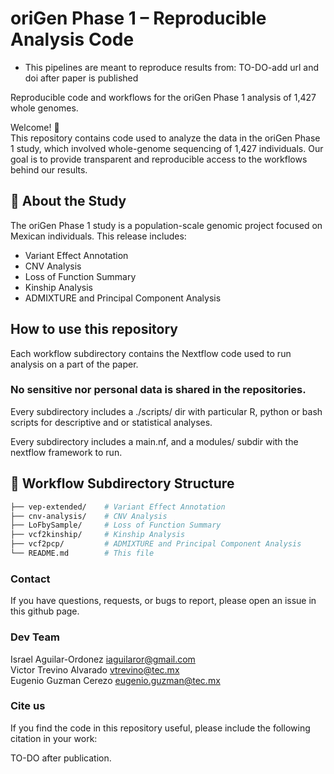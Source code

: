 # oriGen Phase 1 – Reproducible Analysis Code

- This pipelines are meant to reproduce results from: TO-DO-add url and doi after paper is published

Reproducible code and workflows for the oriGen Phase 1 analysis of 1,427 whole genomes.  

Welcome! 👋  
This repository contains code used to analyze the data in the oriGen Phase 1 study, which involved whole-genome sequencing of 1,427 individuals. Our goal is to provide transparent and reproducible access to the workflows behind our results.

## 📄 About the Study

The oriGen Phase 1 study is a population-scale genomic project focused on Mexican individuals. This release includes:

- Variant Effect Annotation
- CNV Analysis
- Loss of Function Summary
- Kinship Analysis
- ADMIXTURE and Principal Component Analysis

## How to use this repository

Each workflow subdirectory contains the Nextflow code used to run analysis on a part of the paper. 

### **No sensitive nor personal data is shared in the repositories**.

Every subdirectory includes a ./scripts/ dir with particular R, python or bash scripts for descriptive and or statistical analyses.

Every subdirectory includes a main.nf, and a modules/ subdir with the nextflow framework to run.

## 📁 Workflow Subdirectory Structure

```bash
├── vep-extended/    # Variant Effect Annotation
├── cnv-analysis/    # CNV Analysis
├── LoFbySample/     # Loss of Function Summary
├── vcf2kinship/     # Kinship Analysis
├── vcf2pcp/         # ADMIXTURE and Principal Component Analysis
└── README.md        # This file
```

### Contact
If you have questions, requests, or bugs to report, please open an issue in this github page.  

### Dev Team
Israel Aguilar-Ordonez <iaguilaror@gmail.com>   
Victor Trevino Alvarado <vtrevino@tec.mx>   
Eugenio Guzman Cerezo <eugenio.guzman@tec.mx>   

### Cite us

If you find the code in this repository useful, please include the following citation in your work:

TO-DO after publication.  
